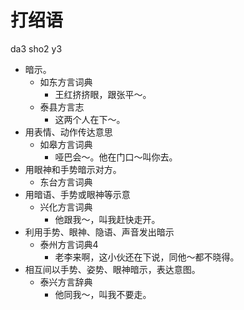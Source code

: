 # 打绍语
da3 sho2 y3
+ 暗示。
  * 如东方言词典
    - 王红挤挤眼，跟张平～。
  * 泰县方言志
    - 这两个人在下～。
+ 用表情、动作传达意思
  * 如皋方言词典
    - 哑巴会～。他在门口～叫你去。
+ 用眼神和手势暗示对方。
  * 东台方言词典
+ 用暗语、手势或眼神等示意
  * 兴化方言词典
    - 他跟我～，叫我赶快走开。
+ 利用手势、眼神、隐语、声音发出暗示
  * 泰州方言词典4
    - 老李来啊，这小伙还在下说，同他～都不晓得。
+ 相互间以手势、姿势、眼神暗示，表达意图。
  * 泰兴方言辞典
    - 他同我～，叫我不要走。
